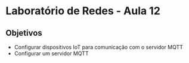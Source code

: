 # Laboratório de Redes - Aula 12

## Objetivos

- Configurar dispositivos IoT para comunicação com o servidor MQTT
- Configurar um servidor MQTT
